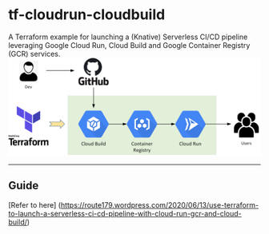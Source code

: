 # tf-cloudrun-cloudbuild
A Terraform example for launching a (Knative) Serverless CI/CD pipeline leveraging Google Cloud Run, Cloud Build and Google Container Registry (GCR) services.
<img src="images/cloudbuild-run.png" width = "800">

---
## Guide
[Refer to here] (https://route179.wordpress.com/2020/06/13/use-terraform-to-launch-a-serverless-ci-cd-pipeline-with-cloud-run-gcr-and-cloud-build/)